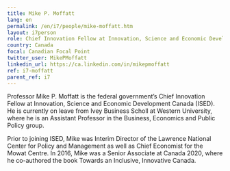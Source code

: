 ```yaml
---
title: Mike P. Moffatt
lang: en
permalink: /en/i7/people/mike-moffatt.htm
layout: i7person
role: Chief Innovation Fellow at Innovation, Science and Economic Development Canada (ISED) 
country: Canada
focal: Canadian Focal Point
twitter_user: MikePMoffatt
linkedin_url: https://ca.linkedin.com/in/mikepmoffatt
ref: i7-moffatt
parent_ref: i7
---
```

Professor Mike P. Moffatt is the federal government’s Chief Innovation Fellow at Innovation, Science and Economic Development Canada (ISED). He is currently on leave from Ivey Business Scholl at Western University, where he is an Assistant Professor in the Business, Economics and Public Policy group.

Prior to joining ISED, Mike was Interim Director of the Lawrence National Center for Policy and Management as well as Chief Economist for the Mowat Centre. In 2016, Mike was a Senior Associate at Canada 2020, where he co-authored the book Towards an Inclusive, Innovative Canada.
